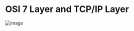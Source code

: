 # OSI 7 Layer and TCP/IP Layer
![image](https://github.com/user-attachments/assets/6df34d12-5c98-4006-83f8-1a20d2181cea)

